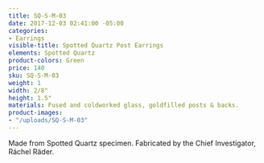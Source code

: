 ```yaml
---
title: SQ-S-M-03
date: 2017-12-03 02:41:00 -05:00
categories:
- Earrings
visible-title: Spotted Quartz Post Earrings
elements: Spotted Quartz
product-colors: Green
price: 140
sku: SQ-S-M-03
weight: 1
width: 2/8"
height: 1.5"
materials: Fused and coldworked glass, goldfilled posts & backs.
product-images:
- "/uploads/SQ-S-M-03"
---
```


Made from Spotted Quartz specimen. Fabricated by the Chief Investigator, Ráchel Räder.